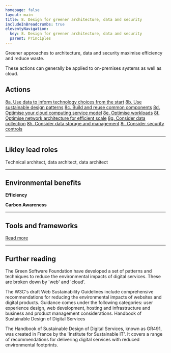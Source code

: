 ```yaml
---
homepage: false
layout: main
title: 8. Design for greener architecture, data and security
includeInBreadcrumbs: true
eleventyNavigation:
  key: 8. Design for greener architecture, data and security
  parent: Principles
---
```


Greener approaches to architecture, data and security maximise efficiency and reduce waste.

<div class="govuk-inset-text app-wcag-callout">
  <p class="govuk-body">These actions can generally be applied to on-premises systems as well as cloud.</p>
</div>

## Actions
[8a. Use data to inform technology choices from the start](#)
[8b. Use sustainable design patterns](/principles/actions/8b-use-sustainable-design-patterns)
[8c. Build and reuse common components](#)
[8d. Optimise your cloud computing service model](#)
[8e. Optimise workloads](#)
[8f. Optimise network architecture for efficient scale](#)
[8g. Consider data collection](#)
[8h. Consider data storage and management](#)
[8i. Consider security controls](#)

* * *

## Likley lead roles

Technical architect, data architect, data architect

* * *

## Environmental benefits

<p class="govuk-body"><strong class="govuk-tag">
  Efficiency
</strong></p>
<p class="govuk-body"><strong class="govuk-tag">
  Carbon Awareness
</strong></p>

* * *

## Tools and frameworks
[Read more](#)

* * *

## Further reading

The Green Software Foundation have developed a set of patterns and techniques to reduce the environmental impacts of digital services. These are broken down by 'web' and 'cloud'.

The W3C's draft Web Sustainability Guidelines include comprehensive recommendations for reducing the environmental impacts of websites and digital products. Guidance comes under the following categories: user experience design, web development, hosting and infrastructure and business and product management considerations.
Handbook of Sustainable Design of Digital Services

The Handbook of Sustainable Design of Digital Services, known as GR491, was created in France by the 'Institute for Sustainable IT'. It covers a range of recommendations for delivering digital services with reduced environmental footprints.



